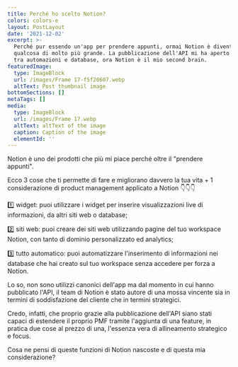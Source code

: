 ```yaml
---
title: Perché ho scelto Notion?
colors: colors-e
layout: PostLayout
date: '2021-12-02'
excerpt: >-
  Perché pur essendo un'app per prendere appunti, ormai Notion è diventato
  qualcosa di molto più grande. La pubblicazione dell'API mi ha aperto un mondo:
  tra automazioni e database, ora Notion è il mio second brain.
featuredImage:
  type: ImageBlock
  url: /images/Frame 17-f5f20607.webp
  altText: Post thumbnail image
bottomSections: []
metaTags: []
media:
  type: ImageBlock
  url: /images/Frame 17.webp
  altText: altText of the image
  caption: Caption of the image
  elementId: ''
---
```

Notion è uno dei prodotti che più mi piace perché oltre il "prendere appunti". 

Ecco 3 cose che ti permette di fare e migliorano davvero la tua vita + 1 considerazione di product management applicato a Notion 👇👇👇

1️⃣ widget: puoi utilizzare i widget per inserire visualizzazioni live di informazioni, da altri siti web o database;

2️⃣ siti web: puoi creare dei siti web utilizzando pagine del tuo workspace Notion, con tanto di dominio personalizzato ed analytics;

3️⃣ tutto automatico: puoi automatizzare l'inserimento di informazioni nei database che hai creato sul tuo workspace senza accedere per forza a Notion.

Lo so, non sono utilizzi canonici dell'app ma dal momento in cui hanno pubblicato l'API, il team di Notion è stato autore di una mossa vincente sia in termini di soddisfazione del cliente che in termini strategici.

Credo, infatti, che proprio grazie alla pubblicazione dell'API siano stati capaci di estendere il proprio PMF tramite l'aggiunta di una feature, in pratica due cose al prezzo di una, l'essenza vera di allineamento strategico e focus.

Cosa ne pensi di queste funzioni di Notion nascoste e di questa mia considerazione?
